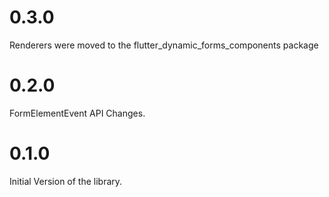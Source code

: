 # 0.3.0

Renderers were moved to the flutter_dynamic_forms_components package

# 0.2.0

FormElementEvent API Changes.

# 0.1.0

Initial Version of the library.